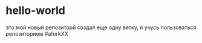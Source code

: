 # hello-world
это мой новый репозиторй
создал еще одну ветку, я учусь пользоваться репозиторием
#aforkXX
